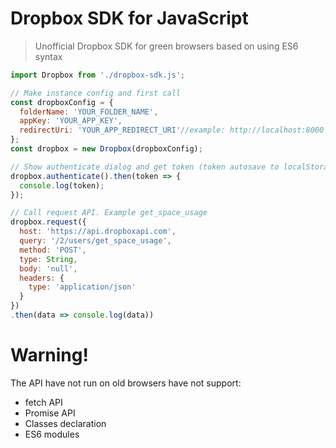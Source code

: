 # Dropbox SDK for JavaScript
> Unofficial Dropbox SDK for green browsers based on using ES6 syntax

```js
import Dropbox from './dropbox-sdk.js';

// Make instance config and first call 
const dropboxConfig = {
  folderName: 'YOUR_FOLDER_NAME',
  appKey: 'YOUR_APP_KEY',
  redirectUri: 'YOUR_APP_REDIRECT_URI'//example: http://localhost:8000
};
const dropbox = new Dropbox(dropboxConfig);
```

```js
// Show authenticate dialog and get token (token autosave to localStorage in '__db_token' key)
dropbox.authenticate().then(token => {
  console.log(token);
});
```

```js
// Call request API. Example get_space_usage
dropbox.request({
  host: 'https://api.dropboxapi.com',
  query: '/2/users/get_space_usage',
  method: 'POST',
  type: String,
  body: 'null',
  headers: {
    type: 'application/json'
  }
})
.then(data => console.log(data))
```

Warning!
===

The API have not run on old browsers have not support:

* fetch API
* Promise API
* Classes declaration
* ES6 modules

